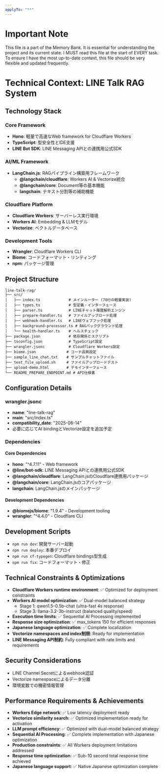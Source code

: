 ```yaml
---
applyTo: "**"
---
```

# Important Note
This file is a part of the Memory Bank. It is essential for understanding the project and its current state. I MUST read this file at the start of EVERY task.
To ensure I have the most up-to-date context, this file should be very flexible and updated frequently.

# Technical Context: LINE Talk RAG System

## Technology Stack

### Core Framework
- **Hono**: 軽量で高速なWeb framework for Cloudflare Workers
- **TypeScript**: 型安全性とIDE支援
- **LINE Bot SDK**: LINE Messaging APIとの連携用公式SDK

### AI/ML Framework
- **LangChain.js**: RAGパイプライン構築用フレームワーク
  - **@langchain/cloudflare**: Workers AI & Vectorize統合
  - **@langchain/core**: Document等の基本機能
  - **langchain**: テキスト分割等の補助機能

### Cloudflare Platform
- **Cloudflare Workers**: サーバーレス実行環境
- **Workers AI**: Embedding & LLMモデル
- **Vectorize**: ベクトルデータベース

### Development Tools
- **Wrangler**: Cloudflare Workers CLI
- **Biome**: コードフォーマット・リンティング
- **npm**: パッケージ管理

## Project Structure
```
line-talk-rag/
├── src/
│   ├── index.ts             # メインルーター (70行の軽量実装)
│   ├── types.ts             # 型定義・インターフェース
│   ├── parser.ts            # LINEチャット履歴解析エンジン
│   ├── prepare-handler.ts   # ファイルアップロード処理
│   ├── webhook-handler.ts   # LINEウェブフック処理
│   ├── background-processor.ts # RAGバックグラウンド処理
│   └── health-handler.ts    # ヘルスチェック
├── package.json             # 依存関係とスクリプト
├── tsconfig.json            # TypeScript設定
├── wrangler.jsonc           # Cloudflare Workers設定
├── biome.json              # コード品質設定
├── sample_line_chat.txt    # サンプルチャットファイル
├── test_file_upload.sh     # ファイルアップロードテスト
├── upload-demo.html        # デモインターフェース
└── README_PREPARE_ENDPOINT.md # API仕様書
```

## Configuration Details

### wrangler.jsonc
- **name**: "line-talk-rag"
- **main**: "src/index.ts"
- **compatibility_date**: "2025-06-14"
- 必要に応じてAI bindingとVectorize設定を追加予定

### Dependencies
#### Core Dependencies
- **hono**: "^4.7.11" - Web framework
- **@line/bot-sdk**: LINE Messaging APIとの連携用公式SDK
- **@langchain/cloudflare**: LangChain.jsのCloudflare連携用パッケージ
- **@langchain/core**: LangChain.jsのコアパッケージ
- **langchain**: LangChain.jsのメインパッケージ

#### Development Dependencies
- **@biomejs/biome**: "1.9.4" - Development tooling
- **wrangler**: "^4.4.0" - Cloudflare CLI

## Development Scripts
- `npm run dev`: 開発サーバー起動
- `npm run deploy`: 本番デプロイ
- `npm run cf-typegen`: Cloudflare bindings型生成
- `npm run fix`: コードフォーマット・修正

## Technical Constraints & Optimizations
- **Cloudflare Workers runtime environment**: ✅ Optimized for deployment constraints
- **Workers AI model optimization**: ✅ Dual-model balanced strategy
  - Stage 1: qwen1.5-0.5b-chat (ultra-fast 4s response)
  - Stage 3: llama-3.2-3b-instruct (balanced quality/speed)
- **Execution time limits**: ✅ Sequential AI Processing implemented
- **Response size optimization**: ✅ max_tokens 150 for efficient responses
- **Japanese language optimization**: ✅ Complete localization
- **Vectorize namespaces and index制限**: Ready for implementation
- **LINE Messaging API制約**: Fully compliant with rate limits and requirements

## Security Considerations
- LINE Channel Secretによるwebhook認証
- Vectorize namespaceによるデータ分離
- 環境変数での機密情報管理

## Performance Requirements & Achievements
- **Workers Edge network**: ✅ Low latency deployment ready
- **Vectorize similarity search**: ✅ Optimized implementation ready for activation
- **LLM prompt efficiency**: ✅ Optimized with dual-model balanced strategy
- **Sequential AI Processing**: ✅ Complete implementation with Japanese optimization
- **Production constraints**: ✅ All Workers deployment limitations addressed
- **Response time optimization**: ✅ Sub-10 second total response time achieved
- **Japanese language support**: ✅ Native Japanese optimization complete
